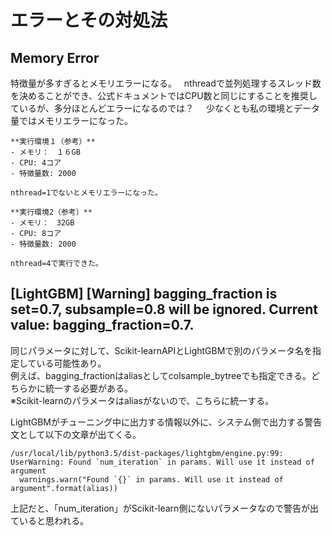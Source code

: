 # エラーとその対処法  
## Memory Error  
特徴量が多すぎるとメモリエラーになる。  
nthreadで並列処理するスレッド数を決めることができ、公式ドキュメントではCPU数と同じにすることを推奨しているが、多分ほとんどエラーになるのでは？    
少なくとも私の環境とデータ量ではメモリエラーになった。  
```
**実行環境１（参考）**
- メモリ：　１６GB
- CPU: 4コア
- 特徴量数: 2000

nthread=1でないとメモリエラーになった。
```
```
**実行環境2（参考）**  
- メモリ：　32GB
- CPU: 8コア
- 特徴量数: 2000

nthread=4で実行できた。
```
## [LightGBM] [Warning] bagging_fraction is set=0.7, subsample=0.8 will be ignored. Current value: bagging_fraction=0.7.   
同じパラメータに対して、Scikit-learnAPIとLightGBMで別のパラメータ名を指定している可能性あり。  
例えば、bagging_fractionはaliasとしてcolsample_bytreeでも指定できる。どちらかに統一する必要がある。  
※Scikit-learnのパラメータはaliasがないので、こちらに統一する。  

LightGBMがチューニング中に出力する情報以外に、システム側で出力する警告文として以下の文章が出てくる。  
```
/usr/local/lib/python3.5/dist-packages/lightgbm/engine.py:99: UserWarning: Found `num_iteration` in params. Will use it instead of argument
  warnings.warn("Found `{}` in params. Will use it instead of argument".format(alias))  
```
上記だと、「num_iteration」がScikit-learn側にないパラメータなので警告が出ていると思われる。  

